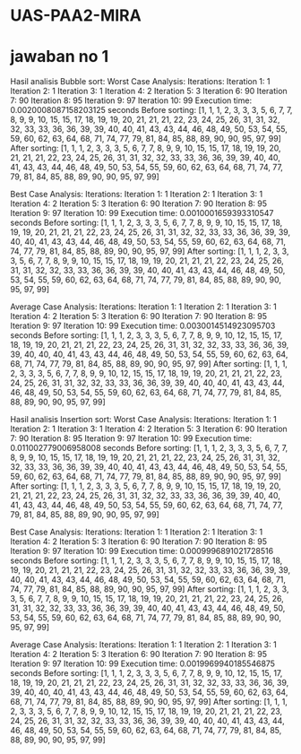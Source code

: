 # UAS-PAA2-MIRA
# jawaban no 1
Hasil analisis Bubble sort:
Worst Case Analysis:
Iterations:
Iteration 1: 1
Iteration 2: 1
Iteration 3: 1
Iteration 4: 2
Iteration 5: 3
Iteration 6: 90
Iteration 7: 90
Iteration 8: 95
Iteration 9: 97
Iteration 10: 99
Execution time: 0.0020008087158203125 seconds
Before sorting: [1, 1, 1, 2, 3, 3, 3, 5, 6, 7, 7, 8, 9, 9, 10, 15, 15, 17, 18, 19, 19, 20, 21, 21, 21, 22, 23, 24, 25, 26, 31, 31, 32, 32, 33, 33, 36, 36, 39, 39, 40, 40, 41, 43, 43, 44, 46, 48, 49, 50, 53, 54, 55, 59, 60, 62, 63, 64, 68, 71, 74, 77, 79, 81, 84, 85, 88, 89, 90, 90, 95, 97, 99]
After sorting: [1, 1, 1, 2, 3, 3, 3, 5, 6, 7, 7, 8, 9, 9, 10, 15, 15, 17, 18, 19, 19, 20, 21, 21, 21, 22, 23, 24, 25, 26, 31, 31, 32, 32, 33, 33, 36, 36, 39, 39, 40, 40, 41, 43, 43, 44, 46, 48, 49, 50, 53, 54, 55, 59, 60, 62, 63, 64, 68, 71, 74, 77, 79, 81, 84, 85, 88, 89, 90, 90, 95, 97, 99]

Best Case Analysis:
Iterations:
Iteration 1: 1
Iteration 2: 1
Iteration 3: 1
Iteration 4: 2
Iteration 5: 3
Iteration 6: 90
Iteration 7: 90
Iteration 8: 95
Iteration 9: 97
Iteration 10: 99
Execution time: 0.0010001659393310547 seconds
Before sorting: [1, 1, 1, 2, 3, 3, 3, 5, 6, 7, 7, 8, 9, 9, 10, 15, 15, 17, 18, 19, 19, 20, 21, 21, 21, 22, 23, 24, 25, 26, 31, 31, 32, 32, 33, 33, 36, 36, 39, 39, 40, 40, 41, 43, 43, 44, 46, 48, 49, 50, 53, 54, 55, 59, 60, 62, 63, 64, 68, 71, 74, 77, 79, 81, 84, 85, 88, 89, 90, 90, 95, 97, 99]
After sorting: [1, 1, 1, 2, 3, 3, 3, 5, 6, 7, 7, 8, 9, 9, 10, 15, 15, 17, 18, 19, 19, 20, 21, 21, 21, 22, 23, 24, 25, 26, 31, 31, 32, 32, 33, 33, 36, 36, 39, 39, 40, 40, 41, 43, 43, 44, 46, 48, 49, 50, 53, 54, 55, 59, 60, 62, 63, 64, 68, 71, 74, 77, 79, 81, 84, 85, 88, 89, 90, 90, 95, 97, 99]

Average Case Analysis:
Iterations:
Iteration 1: 1
Iteration 2: 1
Iteration 3: 1
Iteration 4: 2
Iteration 5: 3
Iteration 6: 90
Iteration 7: 90
Iteration 8: 95
Iteration 9: 97
Iteration 10: 99
Execution time: 0.0030014514923095703 seconds
Before sorting: [1, 1, 1, 2, 3, 3, 3, 5, 6, 7, 7, 8, 9, 9, 10, 12, 15, 15, 17, 18, 19, 19, 20, 21, 21, 21, 22, 23, 24, 25, 26, 31, 31, 32, 32, 33, 33, 36, 36, 39, 39, 40, 40, 40, 41, 43, 43, 44, 46, 48, 49, 50, 53, 54, 55, 59, 60, 62, 63, 64, 68, 71, 74, 77, 79, 81, 84, 85, 88, 89, 90, 90, 95, 97, 99]
After sorting: [1, 1, 1, 2, 3, 3, 3, 5, 6, 7, 7, 8, 9, 9, 10, 12, 15, 15, 17, 18, 19, 19, 20, 21, 21, 21, 22, 23, 24, 25, 26, 31, 31, 32, 32, 33, 33, 36, 36, 39, 39, 40, 40, 40, 41, 43, 43, 44, 46, 48, 49, 50, 53, 54, 55, 59, 60, 62, 63, 64, 68, 71, 74, 77, 79, 81, 84, 85, 88, 89, 90, 90, 95, 97, 99]

Hasil analisis Insertion sort:
Worst Case Analysis:
Iterations:
Iteration 1: 1
Iteration 2: 1
Iteration 3: 1
Iteration 4: 2
Iteration 5: 3
Iteration 6: 90
Iteration 7: 90
Iteration 8: 95
Iteration 9: 97
Iteration 10: 99
Execution time: 0.011002779006958008 seconds
Before sorting: [1, 1, 1, 2, 3, 3, 3, 5, 6, 7, 7, 8, 9, 9, 10, 15, 15, 17, 18, 19, 19, 20, 21, 21, 21, 22, 23, 24, 25, 26, 31, 31, 32, 32, 33, 33, 36, 36, 39, 39, 40, 40, 41, 43, 43, 44, 46, 48, 49, 50, 53, 54, 55, 59, 60, 62, 63, 64, 68, 71, 74, 77, 79, 81, 84, 85, 88, 89, 90, 90, 95, 97, 99]
After sorting: [1, 1, 1, 2, 3, 3, 3, 5, 6, 7, 7, 8, 9, 9, 10, 15, 15, 17, 18, 19, 19, 20, 21, 21, 21, 22, 23, 24, 25, 26, 31, 31, 32, 32, 33, 33, 36, 36, 39, 39, 40, 40, 41, 43, 43, 44, 46, 48, 49, 50, 53, 54, 55, 59, 60, 62, 63, 64, 68, 71, 74, 77, 79, 81, 84, 85, 88, 89, 90, 90, 95, 97, 99]

Best Case Analysis:
Iterations:
Iteration 1: 1
Iteration 2: 1
Iteration 3: 1
Iteration 4: 2
Iteration 5: 3
Iteration 6: 90
Iteration 7: 90
Iteration 8: 95
Iteration 9: 97
Iteration 10: 99
Execution time: 0.0009996891021728516 seconds
Before sorting: [1, 1, 1, 2, 3, 3, 3, 5, 6, 7, 7, 8, 9, 9, 10, 15, 15, 17, 18, 19, 19, 20, 21, 21, 21, 22, 23, 24, 25, 26, 31, 31, 32, 32, 33, 33, 36, 36, 39, 39, 40, 40, 41, 43, 43, 44, 46, 48, 49, 50, 53, 54, 55, 59, 60, 62, 63, 64, 68, 71, 74, 77, 79, 81, 84, 85, 88, 89, 90, 90, 95, 97, 99]
After sorting: [1, 1, 1, 2, 3, 3, 3, 5, 6, 7, 7, 8, 9, 9, 10, 15, 15, 17, 18, 19, 19, 20, 21, 21, 21, 22, 23, 24, 25, 26, 31, 31, 32, 32, 33, 33, 36, 36, 39, 39, 40, 40, 41, 43, 43, 44, 46, 48, 49, 50, 53, 54, 55, 59, 60, 62, 63, 64, 68, 71, 74, 77, 79, 81, 84, 85, 88, 89, 90, 90, 95, 97, 99]

Average Case Analysis:
Iterations:
Iteration 1: 1
Iteration 2: 1
Iteration 3: 1
Iteration 4: 2
Iteration 5: 3
Iteration 6: 90
Iteration 7: 90
Iteration 8: 95
Iteration 9: 97
Iteration 10: 99
Execution time: 0.0019969940185546875 seconds
Before sorting: [1, 1, 1, 2, 3, 3, 3, 5, 6, 7, 7, 8, 9, 9, 10, 12, 15, 15, 17, 18, 19, 19, 20, 21, 21, 21, 22, 23, 24, 25, 26, 31, 31, 32, 32, 33, 33, 36, 36, 39, 39, 40, 40, 40, 41, 43, 43, 44, 46, 48, 49, 50, 53, 54, 55, 59, 60, 62, 63, 64, 68, 71, 74, 77, 79, 81, 84, 85, 88, 89, 90, 90, 95, 97, 99]
After sorting: [1, 1, 1, 2, 3, 3, 3, 5, 6, 7, 7, 8, 9, 9, 10, 12, 15, 15, 17, 18, 19, 19, 20, 21, 21, 21, 22, 23, 24, 25, 26, 31, 31, 32, 32, 33, 33, 36, 36, 39, 39, 40, 40, 40, 41, 43, 43, 44, 46, 48, 49, 50, 53, 54, 55, 59, 60, 62, 63, 64, 68, 71, 74, 77, 79, 81, 84, 85, 88, 89, 90, 90, 95, 97, 99]
